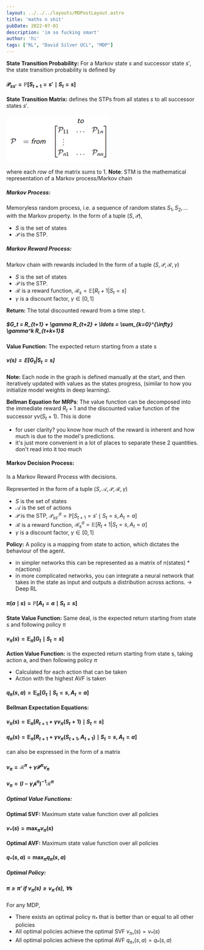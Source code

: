 ```yaml
---
layout: ../../../layouts/MDPostLayout.astro
title: 'maths n shit'
pubDate: 2022-07-01
description: 'im so fucking smart'
author: 'hi'
tags: ["RL", "David Silver UCL", "MDP"]
---
```


**State Transition Probability:** For a Markov state $s$ and successor state $s'$, the state transition probability is defined by
#### $\mathcal{P}_{ss'} = \mathbb{P} \left[ S_{t+1} = s' \mid S_t = s \right]$

**State Transition Matrix:** defines the STPs from all states $s$ to all successor states $s'$.

![State transition matrix diagram](../../../assets/STM.png)

where each *row* of the matrix sums to 1.
**Note**: STM is the mathematical representation of a Markov process/Markov chain

##### **Markov Process:** 
Memoryless random process, i.e. a sequence of random states $S_1, S_2, \dots$ with the Markov property.
In the form of a tuple $(S, \mathcal{P})$,
- $S$ is the set of states
- $\mathcal{P}$ is the STP.

##### **Markov Reward Process:**
Markov chain with rewards included
In the form of a tuple $(S, \mathcal{P}, \mathcal{R}, \gamma)$ 
- $S$ is the set of states
- $\mathcal{P}$ is the STP.
- $\mathcal{R}$ is a reward function, $\mathcal{R}_s = \mathbb{E}[R_t+1 | S_t = s]$ 
- $\gamma$ is a discount factor, $\gamma \in [0, 1]$

**Return:** The total discounted reward from a time step t.
##### $G_t = R_{t+1} + \gamma R_{t+2} + \ldots = \sum_{k=0}^{\infty} \gamma^k R_{t+k+1}$ 

**Value Function:** The expected return starting from a state s
##### $v(s) = \mathbb{E}[G_t | S_t = s]$ 

**Note:** Each node in the graph is defined manually at the start, and then iteratively updated with values as the states progress, (similar to how you initialize model weights in deep learning).

**Bellman Equation for MRPs**:
The value function can be decomposed into the immediate reward $R_t+1$ and the discounted value function of the successor $\gamma v(S_t+1)$.
This is done 
- for user clarity? you know how much of the reward is inherent and how much is due to the model's predictions.
- it's just more convenient in a lot of places to separate these 2 quantities. don't read into it too much

#### Markov Decision Process:
Is a Markov Reward Process with decisions.

Represented in the form of a tuple $(S, \mathcal{A}, \mathcal{P}, \mathcal{R}, \gamma)$  
- $S$ is the set of states
- $\mathcal{A}$ is the set of actions
- $\mathcal{P}$ is the STP, $\mathcal{P}^a_{ss'} = \mathbb{P} \left[ S_{t+1} = s' \mid S_t = s, A_t = a\right ]$  
- $\mathcal{R}$ is a reward function, $\mathcal{R}^a_s = \mathbb{E}[R_t+1 | S_t = s, A_t = a]$  
- $\gamma$ is a discount factor, $\gamma \in [0, 1]$

**Policy:** 
A policy is a mapping from state to action, which dictates the behaviour of the agent.
- in simpler networks this can be represented as a matrix of n(states) * n(actions)
- in more complicated networks, you can integrate a neural network that takes in the state as input and outputs a distribution across actions. -> Deep RL
#### $\pi(a \mid s) = \mathbb{P}[A_t = a \mid S_t = s]$ 

**State Value Function:** 
Same deal, is the expected return starting from state s and following policy $\pi$
#### $v_\pi(s) = \mathbb{E}_\pi[G_t \mid S_t = s]$ 

**Action Value Function:**
is the expected return starting from state s, taking action a, and then following policy $\pi$
- Calculated for each action that can be taken 
- Action with the highest AVF is taken
#### $q_\pi(s, a) = \mathbb{E}_\pi[G_t \mid S_t = s, A_t = a]$ 

**Bellman Expectation Equations:**
#### $v_\pi(s) = \mathbb{E}_\pi[R_{t+1} + \gamma v_\pi(S_t+1) \mid S_t = s]$

#### $q_\pi(s) = \mathbb{E}_\pi[R_{t+1} + \gamma v_\pi(S_{t+1}, A_{t+1}) \mid S_t = s, A_t = a]$  

can also be expressed in the form of a matrix
#### $v_\pi = \mathcal{R}^\pi + \gamma \mathcal{P}^\pi v_\pi$ 
#### $v_\pi = (I - \gamma \mathcal{p}^\pi)^{-1} \mathcal{R}^\pi$    
##### **Optimal Value Functions:**
**Optimal SVF:** Maximum state value function over all policies
#### $v_*(s) = \max_\pi v_\pi(s)$

**Optimal AVF:** Maximum state value function over all policies
#### $q_*(s, a) = \max_\pi q_\pi(s, a)$

##### **Optimal Policy:**
##### $\pi \geq \pi' \ \text{if} \ v_{\pi}(\mathbf{s}) \geq v_{\pi'}(\mathbf{s}),\ \forall \mathbf{s}$

For any MDP,
- There exists an optimal policy $\pi_*$ that is better than or equal to all other policies
- All optimal policies achieve the optimal SVF $v_{\pi_*} (s) = v_* (s)$ 
- All optimal policies achieve the optimal AVF $q_{\pi_*} (s, a) = q_* (s, a)$ 

